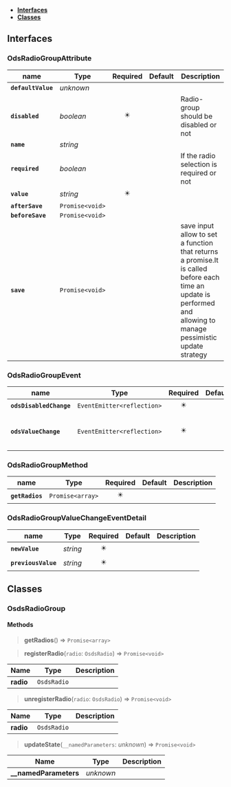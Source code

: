 * [**Interfaces**](#interfaces)
* [**Classes**](#classes)

## Interfaces

### OdsRadioGroupAttribute
|name | Type | Required | Default | Description|
|---|---|:---:|---|---|
|**`defaultValue`** | _unknown_ |  |  | |
|**`disabled`** | _boolean_ | ✴️ |  | Radio-group should be disabled or not|
|**`name`** | _string_ |  |  | |
|**`required`** | _boolean_ |  |  | If the radio selection is required or not|
|**`value`** | _string_ | ✴️ |  | |
|**`afterSave`** | `Promise<void>` |  |  | |
|**`beforeSave`** | `Promise<void>` |  |  | |
|**`save`** | `Promise<void>` |  |  | save input allow to set a function that returns a promise.It is called before each time an update is performed and allowing to manage pessimistic update strategy|

### OdsRadioGroupEvent
|name | Type | Required | Default | Description|
|---|---|:---:|---|---|
|**`odsDisabledChange`** | `EventEmitter<reflection>` | ✴️ |  | |
|**`odsValueChange`** | `EventEmitter<reflection>` | ✴️ |  | Emitted when the value has changed.|

### OdsRadioGroupMethod
|name | Type | Required | Default | Description|
|---|---|:---:|---|---|
|**`getRadios`** | `Promise<array>` | ✴️ |  | |

### OdsRadioGroupValueChangeEventDetail
|name | Type | Required | Default | Description|
|---|---|:---:|---|---|
|**`newValue`** | _string_ | ✴️ |  | |
|**`previousValue`** | _string_ | ✴️ |  | |

## Classes

### OsdsRadioGroup
#### Methods
> **getRadios**() => `Promise<array>`


> **registerRadio**(`radio`: `OsdsRadio`) => `Promise<void>`

Name | Type | Description 
---|---|---
**radio** | `OsdsRadio` | 
> **unregisterRadio**(`radio`: `OsdsRadio`) => `Promise<void>`

Name | Type | Description 
---|---|---
**radio** | `OsdsRadio` | 
> **updateState**(`__namedParameters`: _unknown_) => `Promise<void>`

Name | Type | Description 
---|---|---
**__namedParameters** | _unknown_ | 